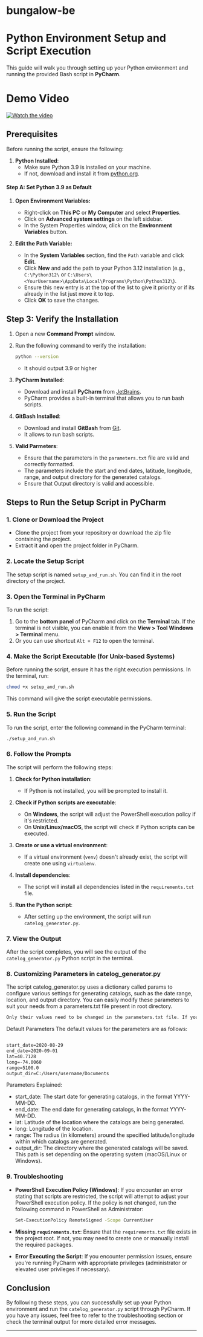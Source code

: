 # bungalow-be


# Python Environment Setup and Script Execution

This guide will walk you through setting up your Python environment and running the provided Bash script in **PyCharm**.

# Demo Video
[![Watch the video](https://img.youtube.com/vi/bIzZ2eNQdZ0/0.jpg)](https://www.youtube.com/watch?v=bIzZ2eNQdZ0)


## Prerequisites

Before running the script, ensure the following:

1. **Python Installed**:
   - Make sure Python 3.9 is installed on your machine.
   - If not, download and install it from [python.org](https://www.python.org/downloads/).

#### Step A: Set Python 3.9 as Default

1. **Open Environment Variables:**
   - Right-click on **This PC** or **My Computer** and select **Properties**.
   - Click on **Advanced system settings** on the left sidebar.
   - In the System Properties window, click on the **Environment Variables** button.

2. **Edit the Path Variable:**
   - In the **System Variables** section, find the `Path` variable and click **Edit**.
   - Click **New** and add the path to your Python 3.12 installation (e.g., `C:\Python312\` or `C:\Users\<YourUsername>\AppData\Local\Programs\Python\Python312\`).
   - Ensure this new entry is at the top of the list to give it priority or if its already in the list just move it to top.
   - Click **OK** to save the changes.





## Step 3: Verify the Installation

1. Open a new **Command Prompt** window.
2. Run the following command to verify the installation:

   ```bash
   python --version
   ```
   - It should output 3.9 or higher

2. **PyCharm Installed**:
   - Download and install **PyCharm** from [JetBrains](https://www.jetbrains.com/pycharm/download/).
   - PyCharm provides a built-in terminal that allows you to run bash scripts.

3. **GitBash Installed**:
   - Download and install **GitBash** from [Git](https://git-scm.com/downloads).
   - It allows to run bash scripts.

4. **Valid Parmeters**:
   - Ensure that the parameters in the `parameters.txt` file are valid and correctly formatted.
   - The parameters include the start and end dates, latitude, longitude, range, and output directory for the generated catalogs.
   - Ensure that Output directory is valid and accessible.


## Steps to Run the Setup Script in PyCharm

### 1. Clone or Download the Project

- Clone the project from your repository or download the zip file containing the project.
- Extract it and open the project folder in PyCharm.

### 2. Locate the Setup Script

The setup script is named `setup_and_run.sh`. You can find it in the root directory of the project.

### 3. Open the Terminal in PyCharm

To run the script:

1. Go to the **bottom panel** of PyCharm and click on the **Terminal** tab. If the terminal is not visible, you can enable it from the **View > Tool Windows > Terminal** menu.
2. Or you can use shortcut `Alt + F12` to open the terminal.

### 4. Make the Script Executable (for Unix-based Systems)

Before running the script, ensure it has the right execution permissions. In the terminal, run:

```bash
chmod +x setup_and_run.sh
```

This command will give the script executable permissions.

### 5. Run the Script

To run the script, enter the following command in the PyCharm terminal:

```bash
./setup_and_run.sh
```

### 6. Follow the Prompts

The script will perform the following steps:

1. **Check for Python installation**:
   - If Python is not installed, you will be prompted to install it.
   
2. **Check if Python scripts are executable**:
   - On **Windows**, the script will adjust the PowerShell execution policy if it's restricted.
   - On **Unix/Linux/macOS**, the script will check if Python scripts can be executed.
   
3. **Create or use a virtual environment**:
   - If a virtual environment (`venv`) doesn't already exist, the script will create one using `virtualenv`.
   
4. **Install dependencies**:
   - The script will install all dependencies listed in the `requirements.txt` file.

5. **Run the Python script**:
   - After setting up the environment, the script will run `catelog_generator.py`.

### 7. View the Output

After the script completes, you will see the output of the `catelog_generator.py` Python script in the terminal.

### 8. Customizing Parameters in catelog_generator.py

The script catelog_generator.py uses a dictionary called params to configure various settings for generating catalogs, such as the date range, location, and output directory. 
You can easily modify these parameters to suit your needs from a parameters.txt file present in root directory.

```txt
Only their values need to be changed in the parameters.txt file. If you change the key names, the script may not work as expected.
```

Default Parameters
The default values for the parameters are as follows:

``` txt

start_date=2020-08-29
end_date=2020-09-01
lat=40.7128
long=-74.0060
range=5100.0
output_dir=C:/Users/username/Documents

```

Parameters Explained:
- start_date: The start date for generating catalogs, in the format YYYY-MM-DD.
- end_date: The end date for generating catalogs, in the format YYYY-MM-DD.
- lat: Latitude of the location where the catalogs are being generated.
- long: Longitude of the location.
- range: The radius (in kilometers) around the specified latitude/longitude within which catalogs are generated.
- output_dir: The directory where the generated catalogs will be saved. This path is set depending on the operating system (macOS/Linux or Windows).

### 9. Troubleshooting

- **PowerShell Execution Policy (Windows)**:
  If you encounter an error stating that scripts are restricted, the script will attempt to adjust your PowerShell execution policy. If the policy is not changed, run the following command in PowerShell as Administrator:

  ```bash
  Set-ExecutionPolicy RemoteSigned -Scope CurrentUser
  ```

- **Missing `requirements.txt`**:
  Ensure that the `requirements.txt` file exists in the project root. If not, you may need to create one or manually install the required packages.

- **Error Executing the Script**:
  If you encounter permission issues, ensure you're running PyCharm with appropriate privileges (administrator or elevated user privileges if necessary).

## Conclusion

By following these steps, you can successfully set up your Python environment and run the `catelog_generator.py` script through PyCharm. If you have any issues, feel free to refer to the troubleshooting section or check the terminal output for more detailed error messages.

---